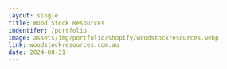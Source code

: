 ```yaml
---
layout: single
title: Wood Stock Resources
indentifer: /portfolio
image: assets/img/portfolio/shopify/woodstockresources.webp
link: woodstockresources.com.au
date: 2024-08-31
---
```

